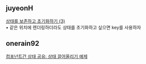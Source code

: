 <h2>juyeonH</h2><a href="https://www.notion.so/study66/Preserving-and-Resetting-State-e976f40b1361488093d10d2d42f3589c?pvs=4#ad987cfc29e04fc7a9df37ff542cf97d">상태를 보존하고 초기화하기 (3)</a><br>• 같은 위치에 렌더링하더라도 상태를 초기화하고 싶으면 key를 사용하자<h2>onerain92</h2><a href="https://www.notion.so/study66/Sharing-State-Between-Components-e6cb1fd379d94355b1c4a5ffda5559ae?pvs=4#ba29052e064f4bc38f925afda832dde9">컴포넌트간 상태 공유: 상태 끌어올리기 예제</a>
